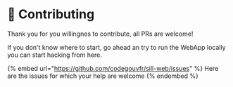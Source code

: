 # 🤝 Contributing

Thank you for you willingnes to contribute, all PRs are welcome!

If you don't know where to start, go ahead an try to run the WebApp locally you can start hacking from here.

{% embed url="https://github.com/codegouvfr/sill-web/issues" %}
Here are the issues for which your help are welcome
{% endembed %}
